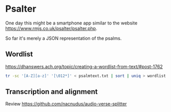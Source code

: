 # Psalter

One day this might be a smartphone app similar to the website
https://www.rmjs.co.uk/psalter/psalter.php.

So far it's merely a JSON representation of the psalms.

## Wordlist

https://dhanswers.ach.org/topic/creating-a-wordlist-from-text/#post-1762

```sh
tr -sc '[A-Z][a-z]' '[\012*]' < psalmtext.txt | sort | uniq > wordlist.txt
```

## Transcription and alignment

Review https://github.com/nacnudus/audio-verse-splitter
